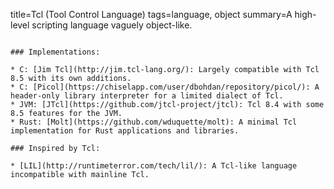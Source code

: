 title=Tcl (Tool Control Language)
tags=language, object
summary=A high-level scripting language vaguely object-like.
~~~~~~

### Implementations:

* C: [Jim Tcl](http://jim.tcl-lang.org/): Largely compatible with Tcl 8.5 with its own additions.
* C: [Picol](https://chiselapp.com/user/dbohdan/repository/picol/): A header-only library interpreter for a limited dialect of Tcl.
* JVM: [JTcl](https://github.com/jtcl-project/jtcl): Tcl 8.4 with some 8.5 features for the JVM.
* Rust: [Molt](https://github.com/wduquette/molt): A minimal Tcl implementation for Rust applications and libraries.

### Inspired by Tcl: 

* [LIL](http://runtimeterror.com/tech/lil/): A Tcl-like language incompatible with mainline Tcl.


